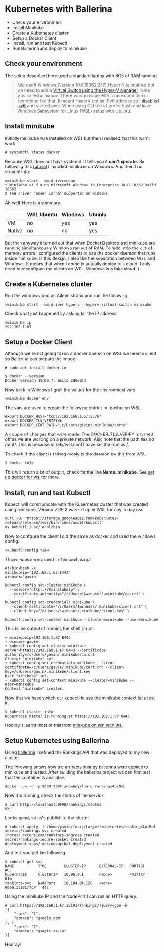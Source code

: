 # Kubernetes with Ballerina

- Check your environment
- Install Minikube
- Create a Kubernetes cluster
- Setup a Docker Client
- Install, run and test Kubectl
- Run Ballerina and deploy to minikube

## Check your environment

The setup described here used a standard laptop with 8GB of RAM running
> Microsoft Windows [Version 10.0.18362.357]
Hyper-V is enabled but we need to add a [Virtual Switch using the Hyper-V Manager](https://docs.microsoft.com/en-us/windows-server/virtualization/hyper-v/get-started/create-a-virtual-switch-for-hyper-v-virtual-machines). Mine was called _minikube_. There was an issue with a race condition or something like that. It meant HyperV got an IPv6 address so I [disabled ipv6](https://medium.com/@JockDaRock/disabling-ipv6-on-network-adapter-windows-10-5fad010bca75) and started over. When using CLI tools I prefer bash and have Windows Subsystem for Linux (WSL) setup with Ubuntu.

## Install minikube
Initially minikube was installed on WSL but then I realised that this won't work
```
# systemctl status docker
```
Because WSL does not have systemd. It tells you it **can't operate**. 
So following this [tutorial](https://kubernetes.io/docs/setup/learning-environment/minikube/) I installed minikube on Windows. 
And then I ran straight into:
```
>minikube start --vm-driver=none
* minikube v1.5.0 on Microsoft Windows 10 Enterprise 10.0.18362 Build 18362
X The driver 'none' is not supported on windows
```
Ah well. Here is a summary.

|        | **WSL Ubuntu** | **Windows** | **Ubuntu** |
|--------|----------------|-------------|------------|
| VM     | no             | yes         | yes        |
| Native | no             | no          | yes        |

But then anyway it turned out that when Docker Desktop and minikube are running simultaneously Windows ran out of RAM.
To side-step the out-of-memory errors I configured the clients to use the docker daemon that runs inside minikube.
In this design, I also like the separation between WSL and Windows. It means that when I come to actually deploy to a cloud, I only need to reconfigure the clients on WSL. Windows is a fake cloud :)

## Create a Kubernetes cluster
Run the windows cmd as Administrator and run the following.
```
>minikube start --vm-driver hyperv --hyperv-virtual-switch minikube
```
Check what just happened by asking for the IP address.
```
>minikube ip
192.168.1.67
```

## Setup a Docker Client
Although we're not going to run a docker daemon on WSL we need a client so Ballerina can prepare the image.
```
# sudo apt install docker.io

$ docker --version
Docker version 18.09.7, build 2d0083d
```
Now back in Windows I grab the values for the environment vars.
```
>minikube docker-env
```
The vars are used to create the following entries in .bashrc on WSL.
```
export DOCKER_HOST="tcp://192.168.1.67:2376"
export DOCKER_TLS_VERIFY=0
export DOCKER_CERT_PATH="/c/Users/gavin/.minikube/certs"
```
A couple of changes that were made. The DOCKER_TLS_VERIFY is turned off as we are working on a private network.
Also note that the path has no /mnt/. This is because in /etc/wsl.conf I have set the root as /. 

To check if the client is talking nicely to the daemon try this from WSL.
```
$ docker info
```
This will return a lot of output, check for the line **Name: minikube**. See [set up docker for wsl](https://nickjanetakis.com/blog/setting-up-docker-for-windows-and-wsl-to-work-flawlessly) for more.

## Install, run and test Kubectl 
Kubectl will communicate with the Kubernetes cluster that was created using minikube. Version v1.16.2 was set up in WSL for day to day use.
```
curl -LO "https://storage.googleapis.com/kubernetes-release/release/$ver/bin/linux/amd64/kubectl"
mv kubectl /usr/local/bin
```
Now to confgure the client I did the same as docker and used the windows config.

```
>kubectl config view
```
These values were used in this bash script
```
#!/bin/bash -x
minikubeip='192.168.1.67:8443'
winuser='gavin'

kubectl config set-cluster minikube \
  --server="https://$minikubeip" \
  --certificate-authority="/c/Users/$winuser/.minikube/ca.crt" \

kubectl config set-credentials minikube \
  --client-certificate="/c/Users/$winuser/.minikube/client.crt" \
  --client-key="/c/Users/$winuser/.minikube/client.key" \

kubectl config set-context minikube --cluster=minikube --user=minikube
```
This is the output of running the shell script.
```
+ minikubeip=192.168.1.67:8443
+ winuser=gavin
+ kubectl config set-cluster minikube --server=https://192.168.1.67:8443 --certificate-authority=/c/Users/gavin/.minikube/ca.crt
Cluster "minikube" set.
+ kubectl config set-credentials minikube --client-certificate=/c/Users/gavin/.minikube/cert.crt --client-key=/c/Users/gavin/.minikube/client.key
User "minikube" set.
+ kubectl config set-context minikube --cluster=minikube --user=minikube
Context "minikube" created.
```
Now that we have switch our kubectl to use the minikube context let's test it.
```
$ kubectl cluster-info
Kubernetes master is running at https://192.168.1.67:8443
```
Hooray! I learnt most of this from [minkube on win with wsl](https://www.jamessturtevant.com/posts/Running-Kubernetes-Minikube-on-Windows-10-with-WSL/)

## Setup Kubernetes using Ballerina
Using [ballerina](https://ballerina.io/) I defined the Rankings API that was deployed to my new cluster.

The following shows how the artifacts built by ballerina were applied to minikube and tested. 
After building the ballerina project we can first test that the container is available.
```
docker run -d -p 9090:9090 snow6oy/fnarg:rankingsApiBal
```
Now it is running, check the status of the service
```
$ curl http://localhost:9090/rankings/status
ok
```
Looks good, so let's publish to the cluster.
```
# kubectl apply -f /home/gavin/fnarg/target/kubernetes/rankingsApiBal
service/rankings-svc created
ingress.extensions/rankings-ingress created
secret/rankings-secure-socket created
deployment.apps/rankingsapibal-deployment created
```
And test you get the following
```
$ kubectl get svc
NAME           TYPE        CLUSTER-IP      EXTERNAL-IP   PORT(S)          AGE
kubernetes     ClusterIP   10.96.0.1       <none>        443/TCP          81m
rankings-svc   NodePort    10.104.84.120   <none>        9090:30191/TCP   44s
```
Using the minikube IP and the NodePort I can run an HTTP query.

```
# curl https://192.168.1.67:30191/rankings/?query=goo -k
[{
	"rank": "1",
	"domain": "google.com"
}, {
	"rank": "7",
	"domain": "google.co.in"
}]
```
Hooray!



